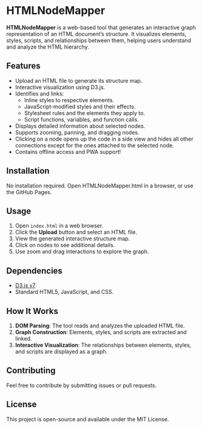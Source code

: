 # HTMLNodeMapper

**HTMLNodeMapper** is a web-based tool that generates an interactive graph representation of an HTML document’s structure. It visualizes elements, styles, scripts, and relationships between them, helping users understand and analyze the HTML hierarchy.

## Features

- Upload an HTML file to generate its structure map.
- Interactive visualization using D3.js.
- Identifies and links:
  - Inline styles to respective elements.
  - JavaScript-modified styles and their effects.
  - Stylesheet rules and the elements they apply to.
  - Script functions, variables, and function calls.
- Displays detailed information about selected nodes.
- Supports zooming, panning, and dragging nodes.
- Clicking on a node opens up the code in a side view and hides all other connections except for the ones attached to the selected node.
- Contains offline access and PWA support!

## Installation

No installation required. Open HTMLNodeMapper.html in a browser, or use the GitHub Pages.

## Usage

1. Open `index.html` in a web browser.
2. Click the **Upload** button and select an HTML file.
3. View the generated interactive structure map.
4. Click on nodes to see additional details.
5. Use zoom and drag interactions to explore the graph.

## Dependencies

- [D3.js v7](https://d3js.org/)
- Standard HTML5, JavaScript, and CSS.

## How It Works

1. **DOM Parsing**: The tool reads and analyzes the uploaded HTML file.
2. **Graph Construction**: Elements, styles, and scripts are extracted and linked.
3. **Interactive Visualization**: The relationships between elements, styles, and scripts are displayed as a graph.

## Contributing

Feel free to contribute by submitting issues or pull requests.

## License

This project is open-source and available under the MIT License.
